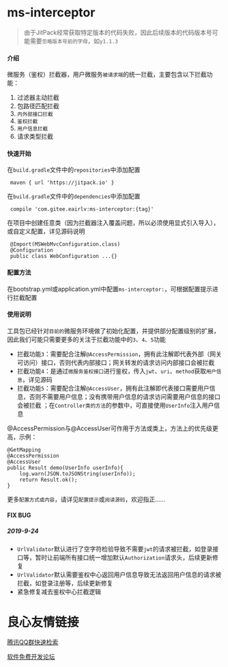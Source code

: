 # ms-interceptor

> 由于JitPack经常获取特定版本的代码失败，因此后续版本的代码版本号可能需要`忽略版本号前的字母`，如`y1.1.3`

#### 介绍
微服务（鉴权）拦截器，用户微服务`被请求端`的统一拦截，主要包含以下拦截功能：

1. 过滤器主动拦截
2. 包路径匹配拦截
3. `内外部接口拦截`
4. `鉴权拦截`
5. `用户信息拦截`
6. 请求类型拦截

#### 快速开始
在`build.gradle`文件中的`repositories`中添加配置

     maven { url 'https://jitpack.io' }
     
在`build.gradle`文件中的`dependencies`中添加配置

     compile 'com.gitee.eairlv:ms-interceptor:{tag}'
     
在项目中创建任意类（因为拦截器注入覆盖问题，所以必须使用显式引入导入），或自定义配置，详见源码说明

     @Import(MSWebMvcConfiguration.class)
     @Configuration
     public class WebConfiguration ...{}

#### 配置方法 

在bootstrap.yml或application.yml中配置`ms-interceptor:`，可根据配置提示进行拦截配置

#### 使用说明

工具包已经针对`目前的`微服务环境做了初始化配置，并提供部分配置级别的扩展，因此我们可能只需要更多的关注于拦截功能中的`3`、`4`、`5`功能
 - 拦截功能`3`：需要配合注解`@AccessPermission`，拥有此注解即代表外部（网关可访问）接口，否则代表内部接口；网关转发的请求访问内部接口会被拦截
 - 拦截功能`4`：是通过`微服务鉴权接口`进行鉴权，传入`jwt`、`uri`、`method`获取`用户信息`，详见源码
 - 拦截功能`5`：需要配合注解`@AccessUser`，拥有此注解即代表接口需要用户信息，否则不需要用户信息；没有携带用户信息的请求访问需要用户信息的接口会被拦截
 ；在`Controller类的方法`的参数中，可直接使用`UserInfo`注入用户信息
    
@AccessPermission与@AccessUser可作用于方法或类上，方法上的优先级更高，示例：

    @GetMapping
    @AccessPermission
    @AccessUser
    public Result demo(UserInfo userInfo){
        log.warn(JSON.toJSONString(userInfo));
        return Result.ok();
    }

更多`配置方式或内容`，请详见`配置提示`或`阅读源码`，欢迎指正......

#### FIX BUG



##### 2019-9-24

- `UrlValidator`默认进行了空字符检验导致不需要`jwt`的请求被拦截，如登录接口等，暂时让前端所有接口统一增加默认`Authorization`请求头，后续更新修复
- `UrlValidator`默认需要鉴权中心返回用户信息导致无法返回用户信息的请求被拦截，如登录注册等，后续更新修复
- 紧急修复减去鉴权中心拦截逻辑


 # 良心友情链接

[腾讯QQ群快速检索](http://u.720life.cn/s/8cf73f7c)

[软件免费开发论坛](http://u.720life.cn/s/bbb01dc0)